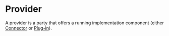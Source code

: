 ﻿# Provider

A provider is a party that offers a running implementation component (either [Connector](/architecture/connector.md) or [Plug-in](/architecture/plug-in.md)).


